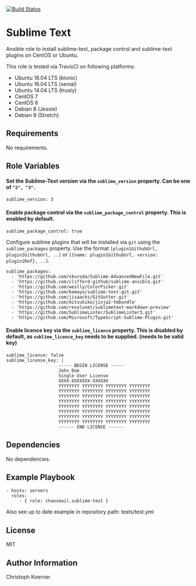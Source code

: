 [![Build Status](https://travis-ci.org/chaosmail/ansible-roles-sublime-text.svg?branch=master)](https://travis-ci.org/chaosmail/ansible-roles-sublime-text)

Sublime Text
============

Ansible role to install sublime-text, package control and sublime-text plugins on CentOS or Ubuntu.

This role is tested via TravisCI on following platforms:
- Ubuntu 18.04 LTS (bionic)
- Ubuntu 16.04 LTS (xenial)
- Ubuntu 14.04 LTS (trusty)
- CentOS 7
- CentOS 6
- Debian 8 (Jessie)
- Debian 9 (Stretch)

Requirements
------------

No requirements.

Role Variables
--------------

#### Set the Sublime-Text version via the `sublime_version` property. Can be one of `"2", "3"`.

    sublime_version: 3

#### Enable package control via the `sublime_package_control` property. This is enabled  by default.

    sublime_package_control: true

Configure sublime plugins that will be installed via `git` using the `sublime_packages` property. Use the format `[plugin1GithubUrl, plugin2GithubUrl, ..]` or `[{name: plugin1GithubUrl, version: plugin1Ref}, ..]`.

    sublime_packages:
      - 'https://github.com/skuroda/Sublime-AdvancedNewFile.git'
      - 'https://github.com/clifford-github/sublime-ansible.git'
      - 'https://github.com/weslly/ColorPicker.git'
      - 'https://github.com/kemayo/sublime-text-git.git'
      - 'https://github.com/jisaacks/GitGutter.git'
      - 'https://github.com/mitsuhiko/jinja2-tmbundle'
      - 'https://github.com/revolunet/sublimetext-markdown-preview'
      - 'https://github.com/SublimeLinter/SublimeLinter3.git'
      - 'https://github.com/Microsoft/TypeScript-Sublime-Plugin.git'

#### Enable licence key via the `sublime_licence` property. This is disabled by default, as `sublime_licence_key` needs to be supplied. (needs to be valid key)

    sublime_licence: false
    sublime_license_key: |
                        ----- BEGIN LICENSE -----
                        John Doe
                        Single User License
                        XXXX-XXXXXXX-XXXXXX
                        YYYYYYYY YYYYYYYY YYYYYYYY YYYYYYYY
                        YYYYYYYY YYYYYYYY YYYYYYYY YYYYYYYY
                        YYYYYYYY YYYYYYYY YYYYYYYY YYYYYYYY
                        YYYYYYYY YYYYYYYY YYYYYYYY YYYYYYYY
                        YYYYYYYY YYYYYYYY YYYYYYYY YYYYYYYY
                        YYYYYYYY YYYYYYYY YYYYYYYY YYYYYYYY
                        YYYYYYYY YYYYYYYY YYYYYYYY YYYYYYYY
                        YYYYYYYY YYYYYYYY YYYYYYYY YYYYYYYY
                        ------ END LICENSE ------


Dependencies
------------

No dependencies.

Example Playbook
----------------

    - hosts: servers
      roles:
         - { role: chaosmail.sublime-text }

Also see up to date example in repository path: tests/test.yml

License
-------

MIT

Author Information
------------------

Christoph Koerner
